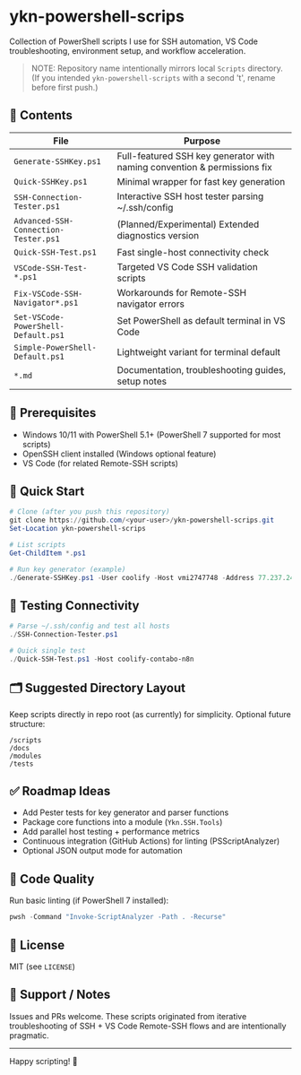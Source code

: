 # ykn-powershell-scrips

Collection of PowerShell scripts I use for SSH automation, VS Code troubleshooting, environment setup, and workflow acceleration.

> NOTE: Repository name intentionally mirrors local `Scripts` directory. (If you intended `ykn-powershell-scripts` with a second 't', rename before first push.)

## 📁 Contents

| File | Purpose |
|------|---------|
| `Generate-SSHKey.ps1` | Full-featured SSH key generator with naming convention & permissions fix |
| `Quick-SSHKey.ps1` | Minimal wrapper for fast key generation |
| `SSH-Connection-Tester.ps1` | Interactive SSH host tester parsing ~/.ssh/config |
| `Advanced-SSH-Connection-Tester.ps1` | (Planned/Experimental) Extended diagnostics version |
| `Quick-SSH-Test.ps1` | Fast single-host connectivity check |
| `VSCode-SSH-Test-*.ps1` | Targeted VS Code SSH validation scripts |
| `Fix-VSCode-SSH-Navigator*.ps1` | Workarounds for Remote-SSH navigator errors |
| `Set-VSCode-PowerShell-Default.ps1` | Set PowerShell as default terminal in VS Code |
| `Simple-PowerShell-Default.ps1` | Lightweight variant for terminal default |
| `*.md` | Documentation, troubleshooting guides, setup notes |

## 🔧 Prerequisites
- Windows 10/11 with PowerShell 5.1+ (PowerShell 7 supported for most scripts)
- OpenSSH client installed (Windows optional feature)
- VS Code (for related Remote-SSH scripts)

## 🚀 Quick Start
```powershell
# Clone (after you push this repository)
git clone https://github.com/<your-user>/ykn-powershell-scrips.git
Set-Location ykn-powershell-scrips

# List scripts
Get-ChildItem *.ps1

# Run key generator (example)
./Generate-SSHKey.ps1 -User coolify -Host vmi2747748 -Address 77.237.241.154 -Client windows
```

## 🧪 Testing Connectivity
```powershell
# Parse ~/.ssh/config and test all hosts
./SSH-Connection-Tester.ps1

# Quick single test
./Quick-SSH-Test.ps1 -Host coolify-contabo-n8n
```

## 🗂 Suggested Directory Layout
Keep scripts directly in repo root (as currently) for simplicity. Optional future structure:
```
/scripts
/docs
/modules
/tests
```

## ✅ Roadmap Ideas
- Add Pester tests for key generator and parser functions
- Package core functions into a module (`Ykn.SSH.Tools`)
- Add parallel host testing + performance metrics
- Continuous integration (GitHub Actions) for linting (PSScriptAnalyzer)
- Optional JSON output mode for automation

## 🧹 Code Quality
Run basic linting (if PowerShell 7 installed):
```powershell
pwsh -Command "Invoke-ScriptAnalyzer -Path . -Recurse"
```

## 📄 License
MIT (see `LICENSE`)

## 🙋 Support / Notes
Issues and PRs welcome. These scripts originated from iterative troubleshooting of SSH + VS Code Remote-SSH flows and are intentionally pragmatic.

---
Happy scripting! 🔧
